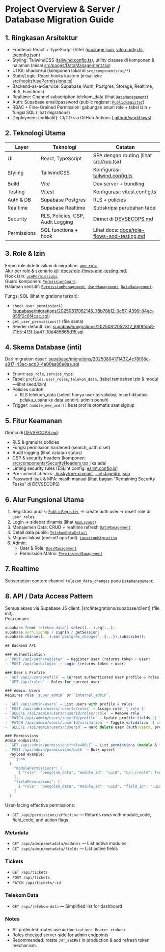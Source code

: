 # Project Overview & Server / Database Migration Guide

## 1. Ringkasan Arsitektur

- Frontend: React + TypeScript (Vite) ([package.json](package.json), [vite.config.ts](vite.config.ts), [tsconfig.json](tsconfig.json))
- Styling: TailwindCSS ([tailwind.config.ts](tailwind.config.ts)), utility classes di komponen & halaman (misal [src/pages/DataManagement.tsx](src/pages/DataManagement.tsx))
- UI Kit: shadcn/ui (komponen lokal di `src/components/ui/*`)
- State/Logic: React hooks kustom (misal izin: [src/hooks/usePermissions.ts](src/hooks/usePermissions.ts))
- Backend-as-a-Service: Supabase (Auth, Postgres, Storage, Realtime, RLS, Functions)
- Realtime: Channel subscription telekom_data (lihat [`DataManagement`](src/pages/DataManagement.tsx))
- Auth: Supabase email/password (public register: [`PublicRegister`](src/pages/PublicRegister.tsx))
- RBAC + Fine-Grained Permission: gabungan enum role + tabel izin + fungsi SQL (lihat migrations)
- Deployment (indikatif): CI/CD via GitHub Actions ([.github/workflows](.github/workflows))

## 2. Teknologi Utama

| Layer       | Teknologi                         | Catatan                                                                      |
| ----------- | --------------------------------- | ---------------------------------------------------------------------------- |
| UI          | React, TypeScript                 | SPA dengan routing (lihat [src/App.tsx](src/App.tsx))                        |
| Styling     | TailwindCSS                       | Konfigurasi: [tailwind.config.ts](tailwind.config.ts)                        |
| Build       | Vite                              | Dev server + bundling                                                        |
| Testing     | Vitest                            | Konfigurasi: [vitest.config.ts](vitest.config.ts)                            |
| Auth & DB   | Supabase Postgres                 | RLS + policies                                                               |
| Realtime    | Supabase Realtime                 | Subskripsi perubahan tabel                                                   |
| Security    | RLS, Policies, CSP, Audit Logging | Dirinci di [DEVSECOPS.md](DEVSECOPS.md)                                      |
| Permissions | SQL functions + hook              | Lihat docs: [docs/role-flows-and-testing.md](docs/role-flows-and-testing.md) |

## 3. Role & Izin

Enum role didefinisikan di migration: [`app_role`](supabase/migrations/20250804171437_4c78f08c-a817-43ac-adb3-4a00aa86e8aa.sql).  
Alur per role & skenario uji: [docs/role-flows-and-testing.md](docs/role-flows-and-testing.md).  
Hook izin: [`usePermissions`](src/hooks/usePermissions.ts).  
Guard komponen: [`PermissionGuard`](src/components/PermissionGuard.tsx).  
Halaman sensitif: [`PermissionManagement`](src/pages/PermissionManagement.tsx), [`UserManagement`](src/pages/UserManagement.tsx), [`DataManagement`](src/pages/DataManagement.tsx).

Fungsi SQL (lihat migrations terkait):

- `check_user_permission()` ([supabase/migrations/20250817052145_78b76b12-0c57-4399-84ec-955f2c6f4cac.sql](supabase/migrations/20250817052145_78b76b12-0c57-4399-84ec-955f2c6f4cac.sql))
- `get_user_permissions()` (file sama)
- Seeder default izin: [supabase/migrations/20250817052312_98f9fdb8-71b5-4f3f-ba47-f0d485665d15.sql](supabase/migrations/20250817052312_98f9fdb8-71b5-4f3f-ba47-f0d485665d15.sql)

## 4. Skema Database (inti)

Dari migration dasar: [supabase/migrations/20250804171437_4c78f08c-a817-43ac-adb3-4a00aa86e8aa.sql](supabase/migrations/20250804171437_4c78f08c-a817-43ac-adb3-4a00aa86e8aa.sql)

- Enum: `app_role`, `service_type`
- Tabel: `profiles`, `user_roles`, `telekom_data`, (tabel tambahan izin & modul—lihat seed/izin)
- Policies contoh:
  - RLS telekom_data (select hanya user tervalidasi; insert dibatasi pelaku_usaha ke data sendiri; admin penuh)
- Trigger: `handle_new_user()` buat profile otomatis saat signup

## 5. Fitur Keamanan

Dirinci di [DEVSECOPS.md](DEVSECOPS.md):

- RLS & granular policies
- Fungsi permission hardened (search_path diset)
- Audit logging (lihat catatan status)
- CSP & security headers (komponen: [src/components/SecurityHeaders.tsx](src/components/SecurityHeaders.tsx) jika ada)
- Linting security rules (ESLint config: [eslint.config.js](eslint.config.js))
- Pre-commit checks: [.husky/pre-commit](.husky/pre-commit), [.lintstagedrc.json](.lintstagedrc.json)
- Password leak & MFA: masih manual (lihat bagian “Remaining Security Tasks” di DEVSECOPS)

## 6. Alur Fungsional Utama

1. Registrasi publik: [`PublicRegister`](src/pages/PublicRegister.tsx) -> create auth user -> insert role di `user_roles`
2. Login -> sidebar dinamis (lihat [`AppLayout`](src/components/AppLayout.tsx))
3. Manajemen Data: CRUD + realtime refresh [`DataManagement`](src/pages/DataManagement.tsx)
4. Detail data publik: [`TelekomDataDetail`](src/pages/TelekomDataDetail.tsx)
5. Migrasi lokasi (one-off ops tool): [`LocationMigration`](src/components/LocationMigration.tsx)
6. Admin:
   - User & Role: [`UserManagement`](src/pages/UserManagement.tsx)
   - Permission Matrix: [`PermissionManagement`](src/pages/PermissionManagement.tsx)

## 7. Realtime

Subscription contoh: channel `telekom_data_changes` pada [`DataManagement`](src/pages/DataManagement.tsx).

## 8. API / Data Access Pattern

Semua akses via Supabase JS client: [src/integrations/supabase/client] (file init).  
Pola umum:

````ts
supabase.from('telekom_data').select(...).eq(...);
supabase.auth.signUp / signIn / getSession;
supabase.channel(...).on('postgres_changes', {...}).subscribe();

## Backend API

### Authentication
- `POST /api/auth/register` — Register user (returns token + user)
- `POST /api/auth/login` — Login (returns token + user)

### User & Profile
- `GET /api/user/profile` — Current authenticated user profile & roles
- `GET /api/roles` — Roles for current user

### Admin: Users
Requires role `super_admin` or `internal_admin`.

- `GET /api/admin/users` — List users with profile & roles
- `POST /api/admin/users/:userId/roles` — Assign role `{ role }`
- `DELETE /api/admin/users/:userId/roles/:role` — Remove role
- `PATCH /api/admin/users/:userId/profile` — Update profile fields `{ full_name, company_name, phone }`
- `PATCH /api/admin/users/:userId/validation` — Toggle validation `{ is_validated }`
- `DELETE /api/admin/users/:userId` — Hard delete user (auth.users, profiles, user_roles)

### Permissions
Admin endpoints:
- `GET /api/admin/permissions?role=ROLE` — List permissions (module & field rows)
- `POST /api/admin/permissions/bulk` — Bulk upsert
  Payload example:
  ```json
  {
    "modulePermissions": [
      { "role": "pengolah_data", "module_id": "uuid", "can_create": true, "can_read": true, "can_update": false, "can_delete": false }
    ],
    "fieldPermissions": [
      { "role": "pengolah_data", "module_id": "uuid", "field_id": "uuid", "field_access": "editable", "can_create": false, "can_read": true, "can_update": true, "can_delete": false }
    ]
  }
````

User-facing effective permissions:

- `GET /api/permissions/effective` — Returns rows with module_code, field_code, and action flags.

### Metadata

- `GET /api/admin/metadata/modules` — List active modules
- `GET /api/admin/metadata/fields` — List active fields

### Tickets

- `GET /api/tickets`
- `POST /api/tickets`
- `PATCH /api/tickets/:id`

### Telekom Data

- `GET /api/telekom-data` — Simplified list for dashboard

### Notes

- All protected routes use `Authorization: Bearer <token>`
- Roles checked server-side for admin endpoints
- Recommended: rotate `JWT_SECRET` in production & add refresh token mechanism.
